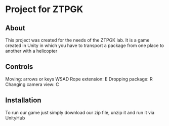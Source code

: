 # Project for ZTPGK

## About

This project was created for the needs of the ZTPGK lab. It is a game created in Unity in which you have to transport a package from one place to another with a helicopter
##  Controls
Moving: arrows or keys WSAD
Rope extension: E
Dropping package: R
Changing camera view: C

## Installation

To run our game just simply download our zip file, unzip it and run it via UnityHub
